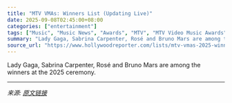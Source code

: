 ```yaml
---
title: "MTV VMAs: Winners List (Updating Live)"
date: 2025-09-08T02:45:00+08:00
categories: ["entertainment"]
tags: ["Music", "Music News", "Awards", "MTV", "MTV Video Music Awards", "music", "VMAs", "VMAs 2025"]
summary: "Lady Gaga, Sabrina Carpenter, Rosé and Bruno Mars are among the winners at the 2025 ceremony."
source_url: "https://www.hollywoodreporter.com/lists/mtv-vmas-2025-winners-list/"
---
```


Lady Gaga, Sabrina Carpenter, Rosé and Bruno Mars are among the winners at the 2025 ceremony.

---

*来源: [原文链接](https://www.hollywoodreporter.com/lists/mtv-vmas-2025-winners-list/)*
